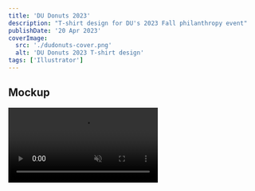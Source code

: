 ```yaml
---
title: 'DU Donuts 2023'
description: "T-shirt design for DU's 2023 Fall philanthropy event"
publishDate: '20 Apr 2023'
coverImage:
  src: './dudonuts-cover.png'
  alt: 'DU Donuts 2023 T-shirt design'
tags: ['Illustrator']
---
```


## Mockup

<div class="w-full">
<video class="mx-auto" autoplay loop muted playsinline>
  <source src="https://f004.backblazeb2.com/file/payne-portfolio/du-donuts.mp4" type="video/mp4" />
  Your browser does not support the video tag.
</video>
</div>
